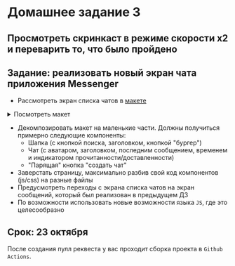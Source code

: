 # Домашнее задание 3

## Просмотреть скринкаст в режиме скорости x2 и переварить то, что было пройдено

## Задание: реализовать новый экран чата приложения Messenger

* Рассмотреть экран списка чатов в [макете](https://scene.zeplin.io/project/5b9a4b6aae5aa72171a8e5cf/screen/5b9a4b805661fbb6ac3f3882)
<details>
  <summary>Посмотреть макет</summary>

  ![Image of the the chat window](https://user-images.githubusercontent.com/16698238/66372476-be6e6d00-e9ae-11e9-923c-a793ea482325.png)
</details>

* Декомпозировать макет на маленькие части. Должны получиться примерно следующие компоненты:
  * Шапка (с кнопкой поиска, заголовком, кнопкой "бургер")
  * Чат (с аватаром, заголовком, последним сообщением, временем и индикатором прочитанности/доставленности)
  * "Парящая" кнопка "создать чат"
* Заверстать страницу, максимально разбив свой код компонентов (js/css) на разные файлы
* Предусмотреть переходы с экрана списка чатов на экран сообщений, который был реализован в предыдущем ДЗ
* По возможности использовать новые возможности языка `JS`, где это целесообразно

## Срок: 23 октября

После создания пулл реквеста у вас проходит сборка проекта в `Github Actions`.
